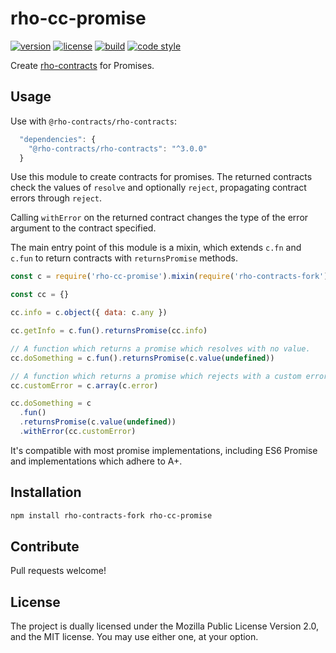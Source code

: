 # rho-cc-promise

[![version](https://img.shields.io/npm/v/rho-cc-promise?style=flat-square)][npm]
[![license](https://img.shields.io/npm/l/rho-cc-promise?style=flat-square)][npm]
[![build](https://img.shields.io/circleci/project/github/rho-contracts/rho-cc-promise?style=flat-square)][build]
[![code style](https://img.shields.io/badge/code_style-prettier-ff69b4?style=flat-square)][prettier]

[npm]: https://npmjs.com/rho-cc-promise
[build]: https://circleci.com/gh/rho-contracts/rho-cc-promise/tree/master
[prettier]: https://prettier.io/

Create [rho-contracts][] for Promises.

[rho-contracts]: https://github.com/rho-contracts/rho-contracts

## Usage

Use with `@rho-contracts/rho-contracts`:

```js
  "dependencies": {
    "@rho-contracts/rho-contracts": "^3.0.0"
  }
```

Use this module to create contracts for promises. The returned contracts check
the values of `resolve` and optionally `reject`, propagating contract errors
through `reject`.

Calling `withError` on the returned contract changes the type of the error
argument to the contract specified.

The main entry point of this module is a mixin, which extends `c.fn` and `c.fun`
to return contracts with `returnsPromise` methods.

```js
const c = require('rho-cc-promise').mixin(require('rho-contracts-fork'))

const cc = {}

cc.info = c.object({ data: c.any })

cc.getInfo = c.fun().returnsPromise(cc.info)

// A function which returns a promise which resolves with no value.
cc.doSomething = c.fun().returnsPromise(c.value(undefined))

// A function which returns a promise which rejects with a custom error type.
cc.customError = c.array(c.error)

cc.doSomething = c
  .fun()
  .returnsPromise(c.value(undefined))
  .withError(cc.customError)
```

It's compatible with most promise implementations, including ES6 Promise and
implementations which adhere to A+.

## Installation

```sh
npm install rho-contracts-fork rho-cc-promise
```

## Contribute

Pull requests welcome!

## License

The project is dually licensed under the Mozilla Public License Version 2.0,
and the MIT license. You may use either one, at your option.
